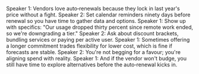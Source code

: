 Speaker 1: Vendors love auto‑renewals because they lock in last year's price without a fight.
Speaker 2: Set calendar reminders ninety days before renewal so you have time to gather data and options.
Speaker 1: Show up with specifics: "Our usage dropped thirty percent since remote work ended, so we're downgrading a tier."
Speaker 2: Ask about discount brackets, bundling services or paying per active user.
Speaker 1: Sometimes offering a longer commitment trades flexibility for lower cost, which is fine if forecasts are stable.
Speaker 2: You're not begging for a favour; you're aligning spend with reality.
Speaker 1: And if the vendor won't budge, you still have time to explore alternatives before the auto‑renewal kicks in.
